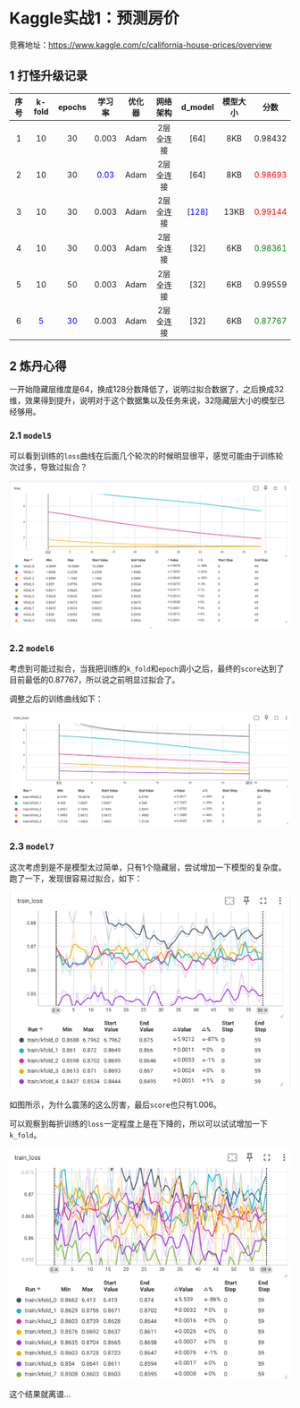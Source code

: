 # Kaggle实战1：预测房价

竞赛地址：https://www.kaggle.com/c/california-house-prices/overview

## 1 打怪升级记录

| 序号 |          k-fold           |           epochs           |             学习率              | 优化器  | 网络架构  |            d_model            | 模型大小 |                分数                |
|:--:|:-------------------------:|:--------------------------:|:----------------------------:|:----:|:-----:|:-----------------------------:|:----:|:--------------------------------:|
| 1  |            10             |             30             |            0.003             | Adam | 2层全连接 |             [64]              | 8KB  |             0.98432              |
| 2  |            10             |             30             | <font color=Blue>0.03</font> | Adam | 2层全连接 |             [64]              | 8KB  |  <font color=Red>0.98693</font>  |
| 3  |            10             |             30             |            0.003             | Adam | 2层全连接 | <font color=Blue>[128]</font> | 13KB |  <font color=Red>0.99144</font>  |
| 4  |            10             |             30             |            0.003             | Adam | 2层全连接 |             [32]              | 6KB  | <font color=Green>0.98361</font> |
| 5  |            10             |             50             |            0.003             | Adam | 2层全连接 |             [32]              | 6KB  |             0.99559              |
| 6  | <font color=Blue>5</font> | <font color=Blue>30</font> |            0.003             | Adam | 2层全连接 |             [32]              | 6KB  | <font color=Green>0.87767</font> |

## 2 炼丹心得

一开始隐藏层维度是64，换成128分数降低了，说明过拟合数据了，之后换成32维，效果得到提升，说明对于这个数据集以及任务来说，32隐藏层大小的模型已经够用。

### 2.1 `model5`

可以看到训练的`loss`曲线在后面几个轮次的时候明显很平，感觉可能由于训练轮次过多，导致过拟合？

![img.png](img/model5_train_loss.png)

### 2.2 `model6`

考虑到可能过拟合，当我把训练的`k_fold`和`epoch`调小之后，最终的`score`达到了目前最低的0.87767，所以说之前明显过拟合了。

调整之后的训练曲线如下：

![img.png](img/model6_train_loss.png)

### 2.3 `model7`

这次考虑到是不是模型太过简单，只有1个隐藏层，尝试增加一下模型的复杂度。跑了一下，发现很容易过拟合，如下：

![img.png](img/model7_train_loss1.png)

如图所示，为什么震荡的这么厉害，最后`score`也只有1.006。

可以观察到每折训练的`loss`一定程度上是在下降的，所以可以试试增加一下`k_fold`。

![model7_train_loss2.png](img/model7_train_loss2.png "test")

这个结果就离谱...